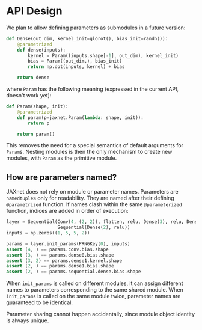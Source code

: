 # API Design

We plan to allow defining parameters as submodules in a future version:

```python
def Dense(out_dim, kernel_init=glorot(), bias_init=randn()):
    @parametrized
    def dense(inputs):
        kernel = Param((inputs.shape[-1], out_dim), kernel_init)
        bias = Param((out_dim,), bias_init)
        return np.dot(inputs, kernel) + bias

    return dense
```

where `Param` has the following meaning (expressed in the current API, doesn't work yet):

```python
def Param(shape, init):
    @parametrized
    def param(p=jaxnet.Param(lambda: shape, init)):
        return p

    return param()
```

This removes the need for a special semantics of default arguments for `Param`s.
Nesting modules is then the only mechanism to create new modules,
with `Param` as the primitive module.

## How are parameters named?

JAXnet does not rely on module or parameter names.
Parameters are `namedtuple`s only for readability.
They are named after their defining `@parametrized` function.
If names clash within the same `@parameterized` function, indices are added in order of execution:

```python
layer = Sequential(Conv(4, (2, 2)), flatten, relu, Dense(3), relu, Dense(2),
                   Sequential(Dense(2), relu))
inputs = np.zeros((1, 5, 5, 2))

params = layer.init_params(PRNGKey(0), inputs)
assert (4, ) == params.conv.bias.shape
assert (3, ) == params.dense0.bias.shape
assert (3, 2) == params.dense1.kernel.shape
assert (2, ) == params.dense1.bias.shape
assert (2, ) == params.sequential.dense.bias.shape
```

When `init_params` is called on different modules, it can assign different names to parameters corresponding to the same shared module.
When `init_params` is called on the same module twice, parameter names are guaranteed to be identical.

Parameter sharing cannot happen accidentally, since module object identity is always unique.